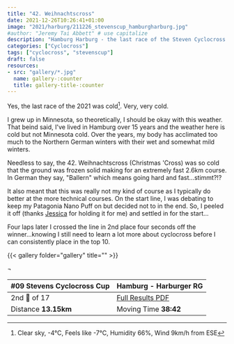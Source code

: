 ```yaml
---
title: "42. Weihnachtscross"
date: 2021-12-26T10:26:41+01:00
image: "2021/harburg/211226_stevenscup_hamburgharburg.jpg"
#author: "Jeremy Tai Abbett" # use capitalize
description: "Hamburg Harburg - the last race of the Steven Cyclocross Cup in 2021."
categories: ["Cyclocross"]
tags: ["cyclocross", "stevenscup"]
draft: false
resources: 
- src: "gallery/*.jpg"
  name: gallery-:counter
  title: gallery-title-:counter
---
```

[^1]: Clear sky, -4°C, Feels like -7°C, Humidity 66%, Wind 9km/h from ESE 

Yes, the last race of the 2021 was cold[^1]. Very, very cold.

I grew up in Minnesota, so theoretically, I should be okay with this weather. That beind said, I've lived in Hamburg over 15 years and the weather here is cold but not Minnesota cold. Over the years, my body has acclimated too much to the Northern German winters with their wet and somewhat mild winters.

Needless to say, the 42. Weihnachtscross (Christmas 'Cross) was so cold that the ground was frozen solid making for an extremely fast 2.6km course. In German they say, "Ballern" which means going hard and fast...stimmt?!?

It also meant that this was really not my kind of course as I typically do better at the more technical courses. On the start line, I was debating to keep my Patagonia Nano Puff on but decided not to in the end. So, I peeled it off (thanks [Jessica](https://www.instagram.com/jessica_hoerig_/) for holding it for me) and settled in for the start...

Four laps later I crossed the line in 2nd place four seconds off the winner...knowing I still need to learn a lot more about cyclocross before I can consistently place in the top 10.

{{< gallery folder="gallery" title="" >}}

 ¬ 

| #09 Stevens Cyclocross Cup | Hamburg - Harburger RG |
| ----------- | ----------- |
| 2nd 🥈  of 17 | [Full Results PDF](https://cxneu.florian-neubauer.de/images/2021/erg/20211226_09_hamburg_te.pdf) |
| Distance **13.15km** | Moving Time **38:42** |